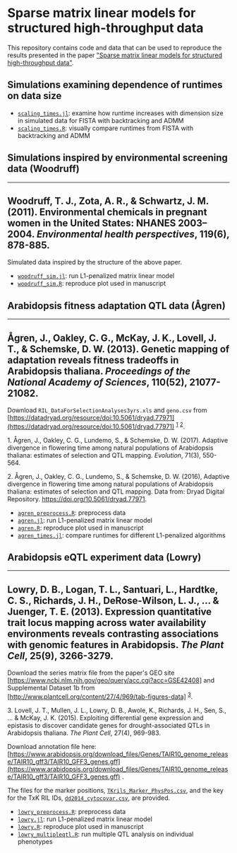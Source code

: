 # Sparse matrix linear models for structured high-throughput data

This repository contains code and data that can be used to reproduce
the results presented in the paper ["Sparse matrix linear models for structured high-throughput data"](https://arxiv.org/abs/1712.05767).

## Simulations examining dependence of runtimes on data size

- [`scaling_times.jl`](code/scaling_times.jl): examine how runtime increases 
with dimension size in simulated data for FISTA with backtracking and ADMM
- [`scaling_times.R`](code/scaling_times.R): visually compare runtimes from 
FISTA with backtracking and ADMM

## Simulations inspired by environmental screening data (Woodruff)

---
Woodruff, T. J., Zota, A. R., & Schwartz, J. M. (2011). Environmental 
chemicals in pregnant women in the United States: NHANES 2003–2004. 
*Environmental health perspectives*, 119(6), 878-885.
---

Simulated data inspired by the structure of the above paper.

- [`woodruff_sim.jl`](code/woodruff_sim.jl): run L1-penalized matrix linear model
- [`woodruff_sim.R`](code/woodruff_sim.R): reproduce plot used in manuscript

## Arabidopsis fitness adaptation QTL data (Ågren)

---
Ågren, J., Oakley, C. G., McKay, J. K., Lovell, J. T., & Schemske, D. W. 
(2013). Genetic mapping of adaptation reveals fitness tradeoffs in 
Arabidopsis thaliana. *Proceedings of the National Academy of Sciences*, 
110(52), 21077-21082.
---

Download `RIL_DataForSelectionAnalyses3yrs.xls` and `geno.csv` from 
[https://datadryad.org/resource/doi:10.5061/dryad.77971](https://datadryad.org/resource/doi:10.5061/dryad.77971) <sup>[1](#myfootnote1)</sup> <sup>[2](#myfootnote2)</sup>. 

<a name="myfootnote1">1</a>. Ågren, J., Oakley, C. G., Lundemo, S., & Schemske, D. W. (2017). Adaptive divergence in flowering time among natural populations of Arabidopsis thaliana: estimates of selection and QTL mapping. *Evolution*, 71(3), 550-564.

<a name="myfootnote2">2</a>. Ågren, J., Oakley, C. G., Lundemo, S., & Schemske, D. W. (2016), Adaptive divergence in flowering time among natural populations of Arabidopsis thaliana: estimates of selection and QTL mapping. Data from: Dryad Digital Repository. https://doi.org/10.5061/dryad.77971.

- [`agren_preprocess.R`](code/agren_preprocess.R): preprocess data
- [`agren.jl`](code/agren.jl): run L1-penalized matrix linear model
- [`agren.R`](code/agren.R): reproduce plot used in manuscript
- [`agren_times.jl`](code/agren_times.jl): compare runtimes for different
  L1-penalized algorithms

## Arabidopsis eQTL experiment data (Lowry)

---
Lowry, D. B., Logan, T. L., Santuari, L., Hardtke, C. S., Richards, J. H., 
DeRose-Wilson, L. J., ... & Juenger, T. E. (2013). Expression quantitative 
trait locus mapping across water availability environments reveals 
contrasting associations with genomic features in Arabidopsis. 
*The Plant Cell*, 25(9), 3266-3279.
---

Download the series matrix file from the paper's GEO site
[https://www.ncbi.nlm.nih.gov/geo/query/acc.cgi?acc=GSE42408] 
and Supplemental Dataset 1b from 
[http://www.plantcell.org/content/27/4/969/tab-figures-data] <sup>[3](#myfootnote3)</sup>. 

<a name="myfootnote3">3</a>. Lovell, J. T., Mullen, J. L., Lowry, D. B., Awole, K., Richards, J. H., Sen, S., ... & McKay, J. K. (2015). Exploiting differential gene expression and epistasis to discover candidate genes for drought-associated QTLs in Arabidopsis thaliana. *The Plant Cell*, 27(4), 969-983.

Download annotation file here:  
[https://www.arabidopsis.org/download_files/Genes/TAIR10_genome_release/TAIR10_gff3/TAIR10_GFF3_genes.gff](https://www.arabidopsis.org/download_files/Genes/TAIR10_genome_release/TAIR10_gff3/TAIR10_GFF3_genes.gff) .

The files for the marker positions, 
[`TKrils_Marker_PhysPos.csv`](data/TKrils_Marker_PhysPos.csv), and the key 
for the TxK RIL IDs, [`dd2014_cytocovar.csv`](data/dd2014_cytocovar.csv), are 
provided.

- [`lowry_preprocess.R`](code/lowry_preprocess.R): preprocess data
- [`lowry.jl`](code/lowry.jl): run L1-penalized matrix linear model
- [`lowry.R`](code/lowry.R): reproduce plot used in manuscript
- [`lowry_multipleqtl.R`](code/lowry_multipleqtl.R): run multiple QTL
  analysis on individual phenotypes
